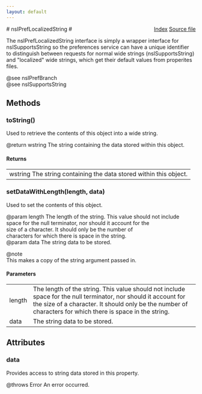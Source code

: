 ```yaml
---
layout: default
---
```

<div class='links' style='float:right'><a href="../index.html">Index</a>
<a href="http://dxr.mozilla.org/mozilla-central/source/modules/libpref/nsIPrefLocalizedString.idl">Source file</a>
</div>
# nsIPrefLocalizedString #
  
The nsIPrefLocalizedString interface is simply a wrapper interface for  
nsISupportsString so the preferences service can have a unique identifier  
to distinguish between requests for normal wide strings (nsISupportsString)  
and "localized" wide strings, which get their default values from properites  
files.  
  
@see nsIPrefBranch  
@see nsISupportsString  
  

## Methods ##

### toString() ###
  
Used to retrieve the contents of this object into a wide string.  
  
@return wstring The string containing the data stored within this object.  
  

#### Returns ####

<table>

<tr>
<td>wstring The string containing the data stored within this object.  
</td>
</tr>

</table>

### setDataWithLength(length, data) ###
  
Used to set the contents of this object.  
  
@param length The length of the string. This value should not include  
              space for the null terminator, nor should it account for the  
              size of a character. It should  only be the number of  
              characters for which there is space in the string.  
@param data   The string data to be stored.  
  
@note  
This makes a copy of the string argument passed in.  
  

#### Parameters ####

<table>

<tr>
<td>length</td>
<td>The length of the string. This value should not include  
              space for the null terminator, nor should it account for the  
              size of a character. It should  only be the number of  
              characters for which there is space in the string.  
</td>
</tr>

<tr>
<td>data</td>
<td>The string data to be stored.  
</td>
</tr>

</table>

## Attributes ##

### data ###
  
Provides access to string data stored in this property.  
  
@throws Error An error occurred.  
  
